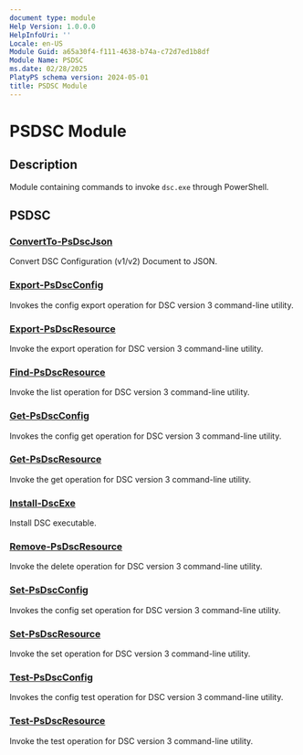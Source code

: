 ```yaml
---
document type: module
Help Version: 1.0.0.0
HelpInfoUri: ''
Locale: en-US
Module Guid: a65a30f4-f111-4638-b74a-c72d7ed1b8df
Module Name: PSDSC
ms.date: 02/28/2025
PlatyPS schema version: 2024-05-01
title: PSDSC Module
---
```


# PSDSC Module

## Description

Module containing commands to invoke `dsc.exe` through PowerShell.

## PSDSC

### [ConvertTo-PsDscJson](ConvertTo-PsDscJson.md)

Convert DSC Configuration (v1/v2) Document to JSON.

### [Export-PsDscConfig](Export-PsDscConfig.md)

Invokes the config export operation for DSC version 3 command-line utility.

### [Export-PsDscResource](Export-PsDscResource.md)

Invoke the export operation for DSC version 3 command-line utility.

### [Find-PsDscResource](Find-PsDscResource.md)

Invoke the list operation for DSC version 3 command-line utility.

### [Get-PsDscConfig](Get-PsDscConfig.md)

Invokes the config get operation for DSC version 3 command-line utility.

### [Get-PsDscResource](Get-PsDscResource.md)

Invoke the get operation for DSC version 3 command-line utility.

### [Install-DscExe](Install-DscExe.md)

Install DSC executable.

### [Remove-PsDscResource](Remove-PsDscResource.md)

Invoke the delete operation for DSC version 3 command-line utility.

### [Set-PsDscConfig](Set-PsDscConfig.md)

Invokes the config set operation for DSC version 3 command-line utility.

### [Set-PsDscResource](Set-PsDscResource.md)

Invoke the set operation for DSC version 3 command-line utility.

### [Test-PsDscConfig](Test-PsDscConfig.md)

Invokes the config test operation for DSC version 3 command-line utility.

### [Test-PsDscResource](Test-PsDscResource.md)

Invoke the test operation for DSC version 3 command-line utility.
